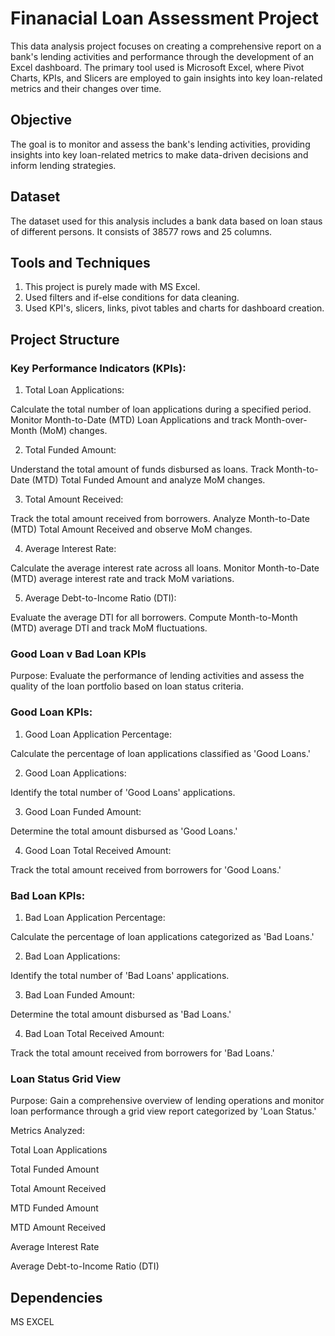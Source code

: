 
# Finanacial Loan Assessment Project 

This data analysis project focuses on creating a comprehensive report on a bank's lending activities and performance through the development of an Excel dashboard. The primary tool used is Microsoft Excel, where Pivot Charts, KPIs, and Slicers are employed to gain insights into key loan-related metrics and their changes over time.


## Objective
The goal is to monitor and assess the bank's lending activities, providing insights into key loan-related metrics to make data-driven decisions and inform lending strategies.
## Dataset
The dataset used for this analysis includes a bank data based on loan staus of different persons. It consists of 38577 rows and 25 columns.
## Tools and Techniques
1. This project is purely made with MS Excel.
2. Used filters and if-else conditions for data cleaning.
3. Used KPI's, slicers, links, pivot tables and charts for dashboard creation.

## Project Structure
### Key Performance Indicators (KPIs):

1. Total Loan Applications:

Calculate the total number of loan applications during a specified period.
Monitor Month-to-Date (MTD) Loan Applications and track Month-over-Month (MoM) changes.

2. Total Funded Amount:

Understand the total amount of funds disbursed as loans.
Track Month-to-Date (MTD) Total Funded Amount and analyze MoM changes.

3. Total Amount Received:

Track the total amount received from borrowers.
Analyze Month-to-Date (MTD) Total Amount Received and observe MoM changes.

4. Average Interest Rate:

Calculate the average interest rate across all loans.
Monitor Month-to-Date (MTD) average interest rate and track MoM variations.

5. Average Debt-to-Income Ratio (DTI):

Evaluate the average DTI for all borrowers.
Compute Month-to-Month (MTD) average DTI and track MoM fluctuations.

### Good Loan v Bad Loan KPIs
Purpose:
Evaluate the performance of lending activities and assess the quality of the loan portfolio based on loan status criteria.

### Good Loan KPIs:


1. Good Loan Application Percentage:

Calculate the percentage of loan applications classified as 'Good Loans.'

2. Good Loan Applications:

Identify the total number of 'Good Loans' applications.

3. Good Loan Funded Amount:

Determine the total amount disbursed as 'Good Loans.'

4. Good Loan Total Received Amount:

Track the total amount received from borrowers for 'Good Loans.'

### Bad Loan KPIs:

1. Bad Loan Application Percentage:

Calculate the percentage of loan applications categorized as 'Bad Loans.'

2. Bad Loan Applications:

Identify the total number of 'Bad Loans' applications.

3. Bad Loan Funded Amount:

Determine the total amount disbursed as 'Bad Loans.'

4. Bad Loan Total Received Amount:

Track the total amount received from borrowers for 'Bad Loans.'

### Loan Status Grid View
Purpose:
Gain a comprehensive overview of lending operations and monitor loan performance through a grid view report categorized by 'Loan Status.'

Metrics Analyzed:

Total Loan Applications

Total Funded Amount

Total Amount Received

MTD Funded Amount

MTD Amount Received

Average Interest Rate

Average Debt-to-Income Ratio (DTI)
## Dependencies
MS EXCEL 
